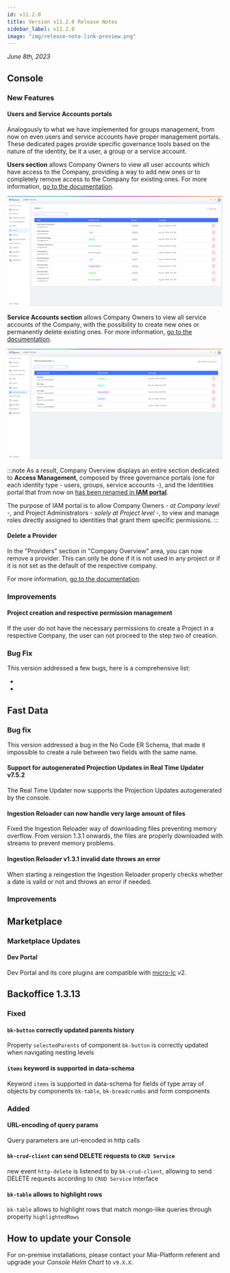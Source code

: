 ```yaml
---
id: v11.2.0
title: Version v11.2.0 Release Notes
sidebar_label: v11.2.0
image: "img/release-note-link-preview.png"
---
```


_June 8th, 2023_

## Console

### New Features

#### Users and Service Accounts portals

Analogously to what we have implemented for groups management, from now on even users and service accounts have proper management portals. These dedicated pages provide specific governance tools based on the nature of the identity, be it a user, a group or a service account.

**Users section** allows Company Owners to view all user accounts which have access to the Company, providing a way to add new ones or to completely remove access to the Company for existing ones.
For more information, [go to the documentation](/development_suite/identity-and-access-management/manage-users.md).

![Users Portal](./img/overview/users-portal.png)

**Service Accounts section** allows Company Owners to view all service accounts of the Company, with the possibility to create new ones or permanently delete existing ones.
For more information, [go to the documentation](/development_suite/identity-and-access-management/manage-service-accounts.md).

![Service Account Portal](./img/overview/service-accounts-portal.png)

:::note
As a result, Company Overview displays an entire section dedicated to **Access Management**, composed by three governance portals (one for each identity type - users, groups, service accounts -), and the Identities portal that from now on <u>has been renamed in **IAM portal**</u>.


The purpose of IAM portal is to allow Company Owners - _at Company level_ -, and Project Administrators - _solely at Project level_ -, to view and manage roles directly assigned to identities that grant them specific permissions.
:::

#### Delete a Provider

In the "Providers" section in "Company Overview" area, you can now remove a provider. 
This can only be done if it is not used in any project or if it is not set as the default of the respective company.

For more information, [go to the documentation](/development_suite/set-up-infrastructure/configure-provider.mdx).

### Improvements

#### Project creation and respective permission management 

If the user do not have the necessary permissions to create a Project in a respective Company, the user can not proceed to the step two of creation.

### Bug Fix

This version addressed a few bugs, here is a comprehensive list:

* 
* 

## Fast Data

### Bug fix

This version addressed a bug in the No Code ER Schema, that made it impossible to create a rule between two fields with the same name.

#### Support for autogenerated Projection Updates in Real Time Updater v7.5.2
The Real Time Updater now supports the Projection Updates autogenerated by the console.

#### Ingestion Reloader can now handle very large amount of files
Fixed the Ingestion Reloader way of downloading files preventing memory overflow. From version 1.3.1 onwards, the files are properly downloaded with streams to prevent memory problems.

#### Ingestion Reloader v1.3.1 invalid date throws an error
When starting a reingestion the Ingestion Reloader properly checks whether a date is valid or not and throws an error if needed.

### Improvements

## Marketplace

### Marketplace Updates

#### Dev Portal

Dev Portal and its core plugins are compatible with [micro-lc](https://micro-lc.io/docs) v2.

## Backoffice 1.3.13

### Fixed

#### `bk-button` correctly updated parents history
Property `selectedParents` of component `bk-button` is correctly updated when navigating nesting levels

#### `items` keyword is supported in data-schema
Keyword `items` is supported in data-schema for fields of type array of objects by components `bk-table`, `bk-breadcrumbs` and form components

### Added

#### URL-encoding of query params
Query parameters are url-encoded in http calls

#### `bk-crud-client` can send DELETE requests to `CRUD Service`
new event `http-delete` is listened to by `bk-crud-client`, allowing to send DELETE requests according to `CRUD Service` interface

#### `bk-table` allows to highlight rows
`bk-table` allows to highlight rows that match mongo-like queries through property `highlightedRows`

## How to update your Console

For on-premise installations, please contact your Mia-Platform referent and upgrade your _Console Helm Chart_ to `v9.X.X`.
